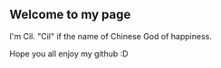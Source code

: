 ## Welcome to my page

I'm Cil. "Cil" if the name of Chinese God of happiness.

Hope you all enjoy my github :D
